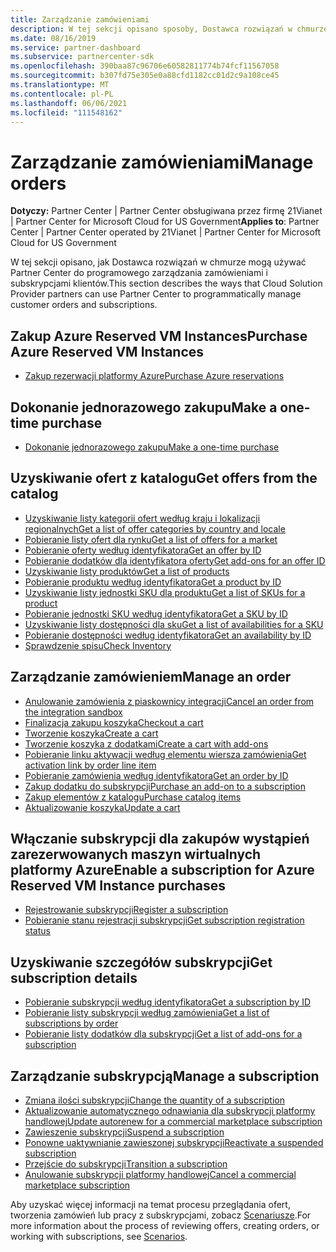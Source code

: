 ```yaml
---
title: Zarządzanie zamówieniami
description: W tej sekcji opisano sposoby, Dostawca rozwiązań w chmurze mogą używać usługi Partner Center do programowego zarządzania zamówieniami i subskrypcjami klientów.
ms.date: 08/16/2019
ms.service: partner-dashboard
ms.subservice: partnercenter-sdk
ms.openlocfilehash: 390baa87c96706e60582811774b74fcf11567058
ms.sourcegitcommit: b307fd75e305e0a88cfd1182cc01d2c9a108ce45
ms.translationtype: MT
ms.contentlocale: pl-PL
ms.lasthandoff: 06/06/2021
ms.locfileid: "111548162"
---
```

# <a name="manage-orders"></a><span data-ttu-id="b0eb3-103">Zarządzanie zamówieniami</span><span class="sxs-lookup"><span data-stu-id="b0eb3-103">Manage orders</span></span>

<span data-ttu-id="b0eb3-104">**Dotyczy:** Partner Center | Partner Center obsługiwana przez firmę 21Vianet | Partner Center for Microsoft Cloud for US Government</span><span class="sxs-lookup"><span data-stu-id="b0eb3-104">**Applies to**: Partner Center | Partner Center operated by 21Vianet | Partner Center for Microsoft Cloud for US Government</span></span>

<span data-ttu-id="b0eb3-105">W tej sekcji opisano, jak Dostawca rozwiązań w chmurze mogą używać Partner Center do programowego zarządzania zamówieniami i subskrypcjami klientów.</span><span class="sxs-lookup"><span data-stu-id="b0eb3-105">This section describes the ways that Cloud Solution Provider partners can use Partner Center to programmatically manage customer orders and subscriptions.</span></span>

## <a name="purchase-azure-reserved-vm-instances"></a><span data-ttu-id="b0eb3-106">Zakup Azure Reserved VM Instances</span><span class="sxs-lookup"><span data-stu-id="b0eb3-106">Purchase Azure Reserved VM Instances</span></span>

- [<span data-ttu-id="b0eb3-107">Zakup rezerwacji platformy Azure</span><span class="sxs-lookup"><span data-stu-id="b0eb3-107">Purchase Azure reservations</span></span>](purchase-azure-reservations.md)

## <a name="make-a-one-time-purchase"></a><span data-ttu-id="b0eb3-108">Dokonanie jednorazowego zakupu</span><span class="sxs-lookup"><span data-stu-id="b0eb3-108">Make a one-time purchase</span></span>

- [<span data-ttu-id="b0eb3-109">Dokonanie jednorazowego zakupu</span><span class="sxs-lookup"><span data-stu-id="b0eb3-109">Make a one-time purchase</span></span>](make-a-one-time-purchase.md)

## <a name="get-offers-from-the-catalog"></a><span data-ttu-id="b0eb3-110">Uzyskiwanie ofert z katalogu</span><span class="sxs-lookup"><span data-stu-id="b0eb3-110">Get offers from the catalog</span></span>

- [<span data-ttu-id="b0eb3-111">Uzyskiwanie listy kategorii ofert według kraju i lokalizacji regionalnych</span><span class="sxs-lookup"><span data-stu-id="b0eb3-111">Get a list of offer categories by country and locale</span></span>](get-a-list-of-offer-categories-by-country-and-locale.md)
- [<span data-ttu-id="b0eb3-112">Pobieranie listy ofert dla rynku</span><span class="sxs-lookup"><span data-stu-id="b0eb3-112">Get a list of offers for a market</span></span>](get-a-list-of-offers-for-a-market.md)
- [<span data-ttu-id="b0eb3-113">Pobieranie oferty według identyfikatora</span><span class="sxs-lookup"><span data-stu-id="b0eb3-113">Get an offer by ID</span></span>](get-an-offer-by-id.md)
- [<span data-ttu-id="b0eb3-114">Pobieranie dodatków dla identyfikatora oferty</span><span class="sxs-lookup"><span data-stu-id="b0eb3-114">Get add-ons for an offer ID</span></span>](get-addon-offers-by-offer-id.md)
- [<span data-ttu-id="b0eb3-115">Uzyskiwanie listy produktów</span><span class="sxs-lookup"><span data-stu-id="b0eb3-115">Get a list of products</span></span>](get-a-list-of-products.md)
- [<span data-ttu-id="b0eb3-116">Pobieranie produktu według identyfikatora</span><span class="sxs-lookup"><span data-stu-id="b0eb3-116">Get a product by ID</span></span>](get-a-product-by-id.md)
- [<span data-ttu-id="b0eb3-117">Uzyskiwanie listy jednostki SKU dla produktu</span><span class="sxs-lookup"><span data-stu-id="b0eb3-117">Get a list of SKUs for a product</span></span>](get-a-list-of-skus-for-a-product.md)
- [<span data-ttu-id="b0eb3-118">Pobieranie jednostki SKU według identyfikatora</span><span class="sxs-lookup"><span data-stu-id="b0eb3-118">Get a SKU by ID</span></span>](get-a-sku-by-id.md)
- [<span data-ttu-id="b0eb3-119">Uzyskiwanie listy dostępności dla sku</span><span class="sxs-lookup"><span data-stu-id="b0eb3-119">Get a list of availabilities for a SKU</span></span>](get-a-list-of-availabilities-for-a-sku.md)
- [<span data-ttu-id="b0eb3-120">Pobieranie dostępności według identyfikatora</span><span class="sxs-lookup"><span data-stu-id="b0eb3-120">Get an availability by ID</span></span>](get-an-availability-by-id.md)
- [<span data-ttu-id="b0eb3-121">Sprawdzenie spisu</span><span class="sxs-lookup"><span data-stu-id="b0eb3-121">Check Inventory</span></span>](check-inventory.md)

## <a name="manage-an-order"></a><span data-ttu-id="b0eb3-122">Zarządzanie zamówieniem</span><span class="sxs-lookup"><span data-stu-id="b0eb3-122">Manage an order</span></span>

- [<span data-ttu-id="b0eb3-123">Anulowanie zamówienia z piaskownicy integracji</span><span class="sxs-lookup"><span data-stu-id="b0eb3-123">Cancel an order from the integration sandbox</span></span>](cancel-an-order-from-the-integration-sandbox.md)
- [<span data-ttu-id="b0eb3-124">Finalizacja zakupu koszyka</span><span class="sxs-lookup"><span data-stu-id="b0eb3-124">Checkout a cart</span></span>](checkout-a-cart.md)
- [<span data-ttu-id="b0eb3-125">Tworzenie koszyka</span><span class="sxs-lookup"><span data-stu-id="b0eb3-125">Create a cart</span></span>](create-a-cart.md)
- [<span data-ttu-id="b0eb3-126">Tworzenie koszyka z dodatkami</span><span class="sxs-lookup"><span data-stu-id="b0eb3-126">Create a cart with add-ons</span></span>](create-a-cart-with-add-ons.md)
- [<span data-ttu-id="b0eb3-127">Pobieranie linku aktywacji według elementu wiersza zamówienia</span><span class="sxs-lookup"><span data-stu-id="b0eb3-127">Get activation link by order line item</span></span>](get-activation-link-by-order-line-item.md)
- [<span data-ttu-id="b0eb3-128">Pobieranie zamówienia według identyfikatora</span><span class="sxs-lookup"><span data-stu-id="b0eb3-128">Get an order by ID</span></span>](get-an-order-by-id.md)
- [<span data-ttu-id="b0eb3-129">Zakup dodatku do subskrypcji</span><span class="sxs-lookup"><span data-stu-id="b0eb3-129">Purchase an add-on to a subscription</span></span>](purchase-an-add-on-to-a-subscription.md)
- [<span data-ttu-id="b0eb3-130">Zakup elementów z katalogu</span><span class="sxs-lookup"><span data-stu-id="b0eb3-130">Purchase catalog items</span></span>](purchase-catalog-items.md)
- [<span data-ttu-id="b0eb3-131">Aktualizowanie koszyka</span><span class="sxs-lookup"><span data-stu-id="b0eb3-131">Update a cart</span></span>](update-a-cart.md)

## <a name="enable-a-subscription-for-azure-reserved-vm-instance-purchases"></a><span data-ttu-id="b0eb3-132">Włączanie subskrypcji dla zakupów wystąpień zarezerwowanych maszyn wirtualnych platformy Azure</span><span class="sxs-lookup"><span data-stu-id="b0eb3-132">Enable a subscription for Azure Reserved VM Instance purchases</span></span>

- [<span data-ttu-id="b0eb3-133">Rejestrowanie subskrypcji</span><span class="sxs-lookup"><span data-stu-id="b0eb3-133">Register a subscription</span></span>](register-a-subscription.md)
- [<span data-ttu-id="b0eb3-134">Pobieranie stanu rejestracji subskrypcji</span><span class="sxs-lookup"><span data-stu-id="b0eb3-134">Get subscription registration status</span></span>](get-subscription-registration-status.md)

## <a name="get-subscription-details"></a><span data-ttu-id="b0eb3-135">Uzyskiwanie szczegółów subskrypcji</span><span class="sxs-lookup"><span data-stu-id="b0eb3-135">Get subscription details</span></span>

- [<span data-ttu-id="b0eb3-136">Pobieranie subskrypcji według identyfikatora</span><span class="sxs-lookup"><span data-stu-id="b0eb3-136">Get a subscription by ID</span></span>](get-a-subscription-by-id.md)
- [<span data-ttu-id="b0eb3-137">Pobieranie listy subskrypcji według zamówienia</span><span class="sxs-lookup"><span data-stu-id="b0eb3-137">Get a list of subscriptions by order</span></span>](get-a-list-of-subscriptions-by-order.md)
- [<span data-ttu-id="b0eb3-138">Pobieranie listy dodatków dla subskrypcji</span><span class="sxs-lookup"><span data-stu-id="b0eb3-138">Get a list of add-ons for a subscription</span></span>](get-a-list-of-add-ons-for-a-subscription.md)

## <a name="manage-a-subscription"></a><span data-ttu-id="b0eb3-139">Zarządzanie subskrypcją</span><span class="sxs-lookup"><span data-stu-id="b0eb3-139">Manage a subscription</span></span>

- [<span data-ttu-id="b0eb3-140">Zmiana ilości subskrypcji</span><span class="sxs-lookup"><span data-stu-id="b0eb3-140">Change the quantity of a subscription</span></span>](change-the-quantity-of-a-subscription.md)
- [<span data-ttu-id="b0eb3-141">Aktualizowanie automatycznego odnawiania dla subskrypcji platformy handlowej</span><span class="sxs-lookup"><span data-stu-id="b0eb3-141">Update autorenew for a commercial marketplace subscription</span></span>](update-autorenew-for-an-azure-marketplace-subscription.md)
- [<span data-ttu-id="b0eb3-142">Zawieszenie subskrypcji</span><span class="sxs-lookup"><span data-stu-id="b0eb3-142">Suspend a subscription</span></span>](suspend-a-subscription.md)
- [<span data-ttu-id="b0eb3-143">Ponowne uaktywnianie zawieszonej subskrypcji</span><span class="sxs-lookup"><span data-stu-id="b0eb3-143">Reactivate a suspended subscription</span></span>](reactivate-a-suspended-a-subscription.md)
- [<span data-ttu-id="b0eb3-144">Przejście do subskrypcji</span><span class="sxs-lookup"><span data-stu-id="b0eb3-144">Transition a subscription</span></span>](transition-a-subscription.md)
- [<span data-ttu-id="b0eb3-145">Anulowanie subskrypcji platformy handlowej</span><span class="sxs-lookup"><span data-stu-id="b0eb3-145">Cancel a commercial marketplace subscription</span></span>](cancel-an-azure-marketplace-subscription.md)

<span data-ttu-id="b0eb3-146">Aby uzyskać więcej informacji na temat procesu przeglądania ofert, tworzenia zamówień lub pracy z subskrypcjami, zobacz [Scenariusze](scenarios.md).</span><span class="sxs-lookup"><span data-stu-id="b0eb3-146">For more information about the process of reviewing offers, creating orders, or working with subscriptions, see [Scenarios](scenarios.md).</span></span>
